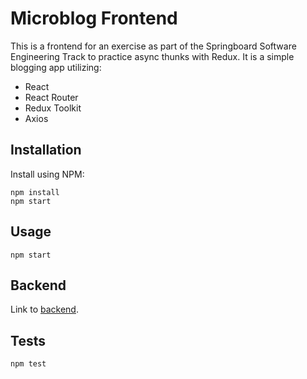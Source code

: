 # Microblog Frontend

This is a frontend for an exercise as part of the Springboard Software Engineering Track to practice async thunks with Redux. It is a simple blogging app utilizing:

-   React
-   React Router
-   Redux Toolkit
-   Axios

## Installation

Install using NPM:

```
npm install
npm start
```

## Usage

```
npm start
```

## Backend

Link to [backend](https://github.com/quentinikeno/Springboard-SEC-Unit-44.4-Microblog-Exercise-Backend).

## Tests

```
npm test
```
